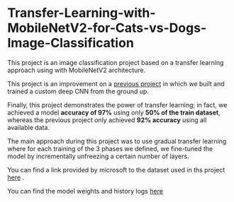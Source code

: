 # Transfer-Learning-with-MobileNetV2-for-Cats-vs-Dogs-Image-Classification
This project is an image classification project based on a transfer learning approach using with MobileNetV2 architecture.

This project is an improvement on a [previous project](https://github.com/mohamedamine99/Keras-CNN-cats-vs-dogs-image-classification) in which we built and trained a custom deep CNN from the ground up.

Finally, this project demonstrates the power of transfer learning; in fact, we achieved a model **accuracy of 97%** using only **50% of the train dataset**, whereas the previous project only achieved **92% accuracy** using all available data.

The main approach during this project was to use gradual transfer learning where for each training of the 3 phases we defined, we fine-tuned the model by incrementally unfreezing a certain number of layers.

You can find a link provided by microsoft to the dataset used in ths project [here](https://www.microsoft.com/en-us/download/details.aspx?id=54765) .

You can find the model weights and history logs [here](https://drive.google.com/drive/folders/1dQJrtzX0-8K5oYHveqpagmWQrQHAcVNE?usp=share_link)
